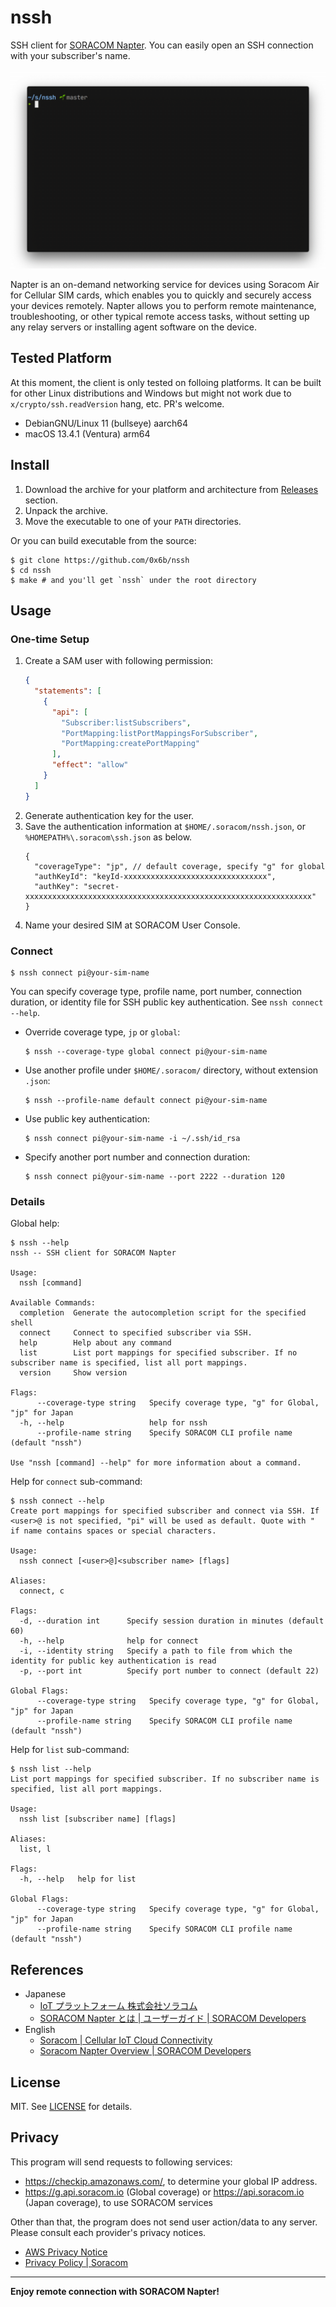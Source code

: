 # nssh

SSH client for [SORACOM Napter](https://developers.soracom.io/en/docs/napter/). You can easily open an SSH connection with your subscriber's name.

![How it works](media/nssh.gif)

Napter is an on-demand networking service for devices using Soracom Air for Cellular SIM cards, which enables you to quickly and securely access your devices remotely. Napter allows you to perform remote maintenance, troubleshooting, or other typical remote access tasks, without setting up any relay servers or installing agent software on the device.

## Tested Platform

At this moment, the client is only tested on folloing platforms. It can be built for other Linux distributions and Windows but might not work due to `x/crypto/ssh.readVersion` hang, etc. PR's welcome.

- DebianGNU/Linux 11 (bullseye) aarch64
- macOS 13.4.1 (Ventura) arm64

## Install

1. Download the archive for your platform and architecture from [Releases](https://github.com/0x6b/nssh/releases) section.
2. Unpack the archive.
3. Move the executable to one of your `PATH` directories.

Or you can build executable from the source:

```console
$ git clone https://github.com/0x6b/nssh
$ cd nssh
$ make # and you'll get `nssh` under the root directory
```

## Usage

### One-time Setup

1. Create a SAM user with following permission:
   ```json
   {
     "statements": [
       {
         "api": [
           "Subscriber:listSubscribers",
           "PortMapping:listPortMappingsForSubscriber",
           "PortMapping:createPortMapping"
         ],
         "effect": "allow"
       }
     ]
   }
   ```
2. Generate authentication key for the user.
3. Save the authentication information at `$HOME/.soracom/nssh.json`, or `%HOMEPATH%\.soracom\ssh.json` as below.
   ```json5
   {
     "coverageType": "jp", // default coverage, specify "g" for global
     "authKeyId": "keyId-xxxxxxxxxxxxxxxxxxxxxxxxxxxxxxxx",
     "authKey": "secret-xxxxxxxxxxxxxxxxxxxxxxxxxxxxxxxxxxxxxxxxxxxxxxxxxxxxxxxxxxxxxxxx"
   }
   ```
4. Name your desired SIM at SORACOM User Console.

### Connect

```console
$ nssh connect pi@your-sim-name
```

You can specify coverage type, profile name, port number, connection duration, or identity file for SSH public key authentication. See `nssh connect --help`.

- Override coverage type, `jp` or `global`:
  ```console
  $ nssh --coverage-type global connect pi@your-sim-name
  ```
- Use another profile under `$HOME/.soracom/` directory, without extension `.json`:
  ```console
  $ nssh --profile-name default connect pi@your-sim-name
  ```
- Use public key authentication:
  ```console
  $ nssh connect pi@your-sim-name -i ~/.ssh/id_rsa
  ```
- Specify another port number and connection duration:
  ```console
  $ nssh connect pi@your-sim-name --port 2222 --duration 120
  ```

### Details

Global help:

```console
$ nssh --help
nssh -- SSH client for SORACOM Napter

Usage:
  nssh [command]

Available Commands:
  completion  Generate the autocompletion script for the specified shell
  connect     Connect to specified subscriber via SSH.
  help        Help about any command
  list        List port mappings for specified subscriber. If no subscriber name is specified, list all port mappings.
  version     Show version

Flags:
      --coverage-type string   Specify coverage type, "g" for Global, "jp" for Japan
  -h, --help                   help for nssh
      --profile-name string    Specify SORACOM CLI profile name (default "nssh")

Use "nssh [command] --help" for more information about a command.
```

Help for `connect` sub-command:

```console
$ nssh connect --help
Create port mappings for specified subscriber and connect via SSH. If <user>@ is not specified, "pi" will be used as default. Quote with " if name contains spaces or special characters.

Usage:
  nssh connect [<user>@]<subscriber name> [flags]

Aliases:
  connect, c

Flags:
  -d, --duration int      Specify session duration in minutes (default 60)
  -h, --help              help for connect
  -i, --identity string   Specify a path to file from which the identity for public key authentication is read
  -p, --port int          Specify port number to connect (default 22)

Global Flags:
      --coverage-type string   Specify coverage type, "g" for Global, "jp" for Japan
      --profile-name string    Specify SORACOM CLI profile name (default "nssh")
```

Help for `list` sub-command:

```console
$ nssh list --help
List port mappings for specified subscriber. If no subscriber name is specified, list all port mappings.

Usage:
  nssh list [subscriber name] [flags]

Aliases:
  list, l

Flags:
  -h, --help   help for list

Global Flags:
      --coverage-type string   Specify coverage type, "g" for Global, "jp" for Japan
      --profile-name string    Specify SORACOM CLI profile name (default "nssh")
```

## References

- Japanese
  - [IoT プラットフォーム 株式会社ソラコム](https://soracom.jp/)
  - [SORACOM Napter とは | ユーザーガイド | SORACOM Developers](https://dev.soracom.io/jp/napter/what-is-napter/)
- English
  - [Soracom | Cellular IoT Cloud Connectivity](https://www.soracom.io/)
  - [Soracom Napter Overview | SORACOM Developers](https://developers.soracom.io/en/docs/napter/)

## License

MIT. See [LICENSE](LICENSE) for details.

## Privacy

This program will send requests to following services:

- https://checkip.amazonaws.com/, to determine your global IP address.
- https://g.api.soracom.io (Global coverage) or https://api.soracom.io (Japan coverage), to use SORACOM services

Other than that, the program does not send user action/data to any server. Please consult each provider's privacy notices.

- [AWS Privacy Notice](https://aws.amazon.com/privacy/)
- [Privacy Policy | Soracom](https://www.soracom.io/privacy-policy/)

---

**Enjoy remote connection with SORACOM Napter!**
